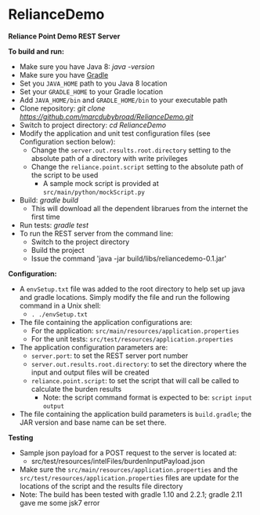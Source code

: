 # RelianceDemo

**Reliance Point Demo REST Server**

**To build and run:**
 - Make sure you have Java 8: *java -version*
 - Make sure you have [Gradle](https://gradle.org/downloads)
 - Set you `JAVA_HOME` path to you Java 8 location
 - Set your `GRADLE_HOME` to your Gradle location
 - Add `JAVA_HOME/bin` and `GRADLE_HOME/bin` to your executable path
 - Clone repository: *git clone https://github.com/marcdubybroad/RelianceDemo.git*
 - Switch to project directory: *cd RelianceDemo*
 - Modify the application and unit test configuration files (see Configuration section below):
   - Change the `server.out.results.root.directory` setting to the absolute path of a directory with write privileges
   - Change the `reliance.point.script` setting to the absolute path of the script to be used
     - A sample mock script is provided at `src/main/python/mockScript.py`
 - Build: *gradle build*
   - This will download all the dependent librarues from the internet the first time
 - Run tests: *gradle test*
 - To run the REST server from the command line:
   - Switch to the project directory
   - Build the project
   - Issue the command 'java -jar build/libs/reliancedemo-0.1.jar'

**Configuration:**
 - A `envSetup.txt` file was added to the root directory to help set up java and gradle locations. Simply modify the file and run the following command in a Unix shell:
   - `. ./envSetup.txt`
 - The file containing the application configurations are:
   - For the application: `src/main/resources/application.properties`
   - For the unit tests: `src/test/resources/application.properties`
 - The application configuration parameters are:
   - `server.port`: to set the REST server port number
   - `server.out.results.root.directory`: to set the directory where the input and output files will be created
   - `reliance.point.script`: to set the script that will call be called to calculate the burden results
     - Note: the script command format is expected to be: `script` `input` `output`
 - The file containing the application build parameters is `build.gradle`; the JAR version and base name can be set there.

**Testing**
- Sample json payload for a POST request to the server is located at:
  - src/test/resources/intelFiles/burdenInputPayload.json
- Make sure the `src/main/resources/application.properties` and the `src/test/resources/application.properties` files are update for the locations of the script and the results file directory
- Note: The build has been tested with gradle 1.10 and 2.2.1; gradle 2.11 gave me some jsk7 error
